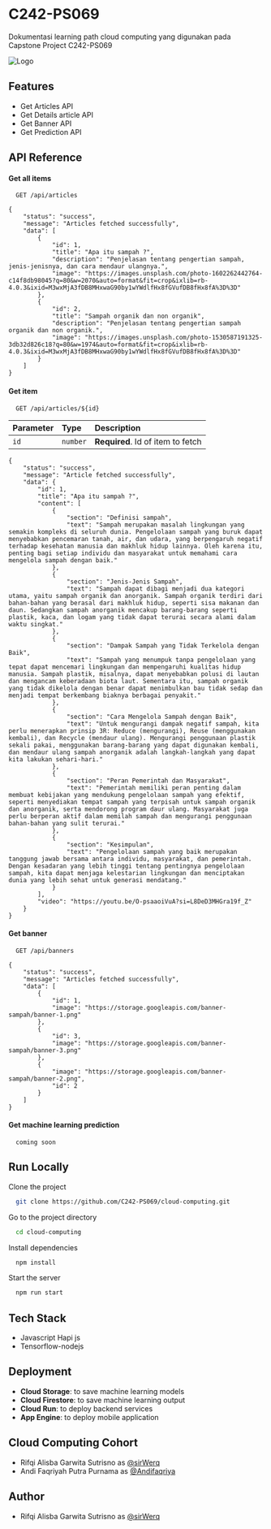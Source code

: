 # C242-PS069

Dokumentasi learning path cloud computing yang digunakan pada Capstone Project C242-PS069

![Logo](https://media1.tenor.com/m/giUO2-235vAAAAAd/megumin-staff.gif)

## Features

-   Get Articles API
-   Get Details article API
-   Get Banner API
-   Get Prediction API

## API Reference

#### Get all items

```http
  GET /api/articles
```

```
{
    "status": "success",
    "message": "Articles fetched successfully",
    "data": [
        {
            "id": 1,
            "title": "Apa itu sampah ?",
            "description": "Penjelasan tentang pengertian sampah, jenis-jenisnya, dan cara mendaur ulangnya.",
            "image": "https://images.unsplash.com/photo-1602262442764-c14f8db98045?q=80&w=2070&auto=format&fit=crop&ixlib=rb-4.0.3&ixid=M3wxMjA3fDB8MHxwaG90by1wYWdlfHx8fGVufDB8fHx8fA%3D%3D"
        },
        {
            "id": 2,
            "title": "Sampah organik dan non organik",
            "description": "Penjelasan tentang pengertian sampah organik dan non organik.",
            "image": "https://images.unsplash.com/photo-1530587191325-3db32d826c18?q=80&w=1974&auto=format&fit=crop&ixlib=rb-4.0.3&ixid=M3wxMjA3fDB8MHxwaG90by1wYWdlfHx8fGVufDB8fHx8fA%3D%3D"
        }
    ]
}
```

#### Get item

```http
  GET /api/articles/${id}
```

| Parameter | Type     | Description                       |
| :-------- | :------- | :-------------------------------- |
| `id`      | `number` | **Required**. Id of item to fetch |

```
{
    "status": "success",
    "message": "Article fetched successfully",
    "data": {
        "id": 1,
        "title": "Apa itu sampah ?",
        "content": [
            {
                "section": "Definisi sampah",
                "text": "Sampah merupakan masalah lingkungan yang semakin kompleks di seluruh dunia. Pengelolaan sampah yang buruk dapat menyebabkan pencemaran tanah, air, dan udara, yang berpengaruh negatif terhadap kesehatan manusia dan makhluk hidup lainnya. Oleh karena itu, penting bagi setiap individu dan masyarakat untuk memahami cara mengelola sampah dengan baik."
            },
            {
                "section": "Jenis-Jenis Sampah",
                "text": "Sampah dapat dibagi menjadi dua kategori utama, yaitu sampah organik dan anorganik. Sampah organik terdiri dari bahan-bahan yang berasal dari makhluk hidup, seperti sisa makanan dan daun. Sedangkan sampah anorganik mencakup barang-barang seperti plastik, kaca, dan logam yang tidak dapat terurai secara alami dalam waktu singkat."
            },
            {
                "section": "Dampak Sampah yang Tidak Terkelola dengan Baik",
                "text": "Sampah yang menumpuk tanpa pengelolaan yang tepat dapat mencemari lingkungan dan mempengaruhi kualitas hidup manusia. Sampah plastik, misalnya, dapat menyebabkan polusi di lautan dan mengancam keberadaan biota laut. Sementara itu, sampah organik yang tidak dikelola dengan benar dapat menimbulkan bau tidak sedap dan menjadi tempat berkembang biaknya berbagai penyakit."
            },
            {
                "section": "Cara Mengelola Sampah dengan Baik",
                "text": "Untuk mengurangi dampak negatif sampah, kita perlu menerapkan prinsip 3R: Reduce (mengurangi), Reuse (menggunakan kembali), dan Recycle (mendaur ulang). Mengurangi penggunaan plastik sekali pakai, menggunakan barang-barang yang dapat digunakan kembali, dan mendaur ulang sampah anorganik adalah langkah-langkah yang dapat kita lakukan sehari-hari."
            },
            {
                "section": "Peran Pemerintah dan Masyarakat",
                "text": "Pemerintah memiliki peran penting dalam membuat kebijakan yang mendukung pengelolaan sampah yang efektif, seperti menyediakan tempat sampah yang terpisah untuk sampah organik dan anorganik, serta mendorong program daur ulang. Masyarakat juga perlu berperan aktif dalam memilah sampah dan mengurangi penggunaan bahan-bahan yang sulit terurai."
            },
            {
                "section": "Kesimpulan",
                "text": "Pengelolaan sampah yang baik merupakan tanggung jawab bersama antara individu, masyarakat, dan pemerintah. Dengan kesadaran yang lebih tinggi tentang pentingnya pengelolaan sampah, kita dapat menjaga kelestarian lingkungan dan menciptakan dunia yang lebih sehat untuk generasi mendatang."
            }
        ],
        "video": "https://youtu.be/O-psaaoiVuA?si=L8DeD3MHGra19f_Z"
    }
}
```

#### Get banner

```http
  GET /api/banners
```

```
{
    "status": "success",
    "message": "Articles fetched successfully",
    "data": [
        {
            "id": 1,
            "image": "https://storage.googleapis.com/banner-sampah/banner-1.png"
        },
        {
            "id": 3,
            "image": "https://storage.googleapis.com/banner-sampah/banner-3.png"
        },
        {
            "image": "https://storage.googleapis.com/banner-sampah/banner-2.png",
            "id": 2
        }
    ]
}
```

#### Get machine learning prediction

```http
  coming soon
```

## Run Locally

Clone the project

```bash
  git clone https://github.com/C242-PS069/cloud-computing.git
```

Go to the project directory

```bash
  cd cloud-computing
```

Install dependencies

```bash
  npm install
```

Start the server

```bash
  npm run start
```

## Tech Stack

-   Javascript Hapi js
-   Tensorflow-nodejs

## Deployment

-   **Cloud Storage**: to save machine learning models
-   **Cloud Firestore**: to save machine learning output
-   **Cloud Run**: to deploy backend services
-   **App Engine**: to deploy mobile application

## Cloud Computing Cohort

-   Rifqi Alisba Garwita Sutrisno as [@sirWerq](https://github.com/sirWerq)
-   Andi Faqriyah Putra Purnama as [@Andifaqriya](https://github.com/Andifaqriya)

## Author

-   Rifqi Alisba Garwita Sutrisno as [@sirWerq](https://github.com/sirWerq)

